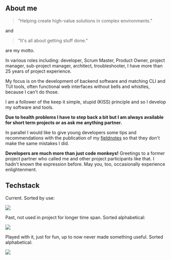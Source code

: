 ## About me

> "Helping create high-value solutions in complex environments."

and

> "It's all about getting stuff done."

are my motto.

In various roles including: developer, Scrum Master, Product Owner, project manager, sub-project manager, architect, troubleshooter, I have more than 25 years of project experience.

My focus is on the development of backend software and matching CLI and TUI tools, often functional web interfaces without bells and whistles, because I can't do those.

I am a follower of the keep it simple, stupid (KISS) principle and so I develop my software and tools.

__Due to health problems I have to step back a bit but I am always available for short term projects or as ask me anything partner.__

In parallel I would like to give young developers some tips and recommendations with the publication of my [fieldnotes](https://github.com/vbd/Fieldnotes) so that they don't make the same mistakes I did.

__Developers are much more than just code monkeys!__ Greetings to a former project partner who called me and other project participants like that. I hadn't known the expression before. May you, too, occasionally experience enlightenment.
 

## Techstack

Current. Sorted by use: 
<p>
  <a href="https://skillicons.dev">
    <img src="https://skillicons.dev/icons?i=vim,go,python,md,php,mysql,git,github,sqlite,regex,docker,fastapi,selenium,bots,stackoverflow,vscode,mastodon&perline=12" />
  </a>
</p> 

Past, not used in project for longer time span. Sorted alphabetical:
<p>
  <a href="https://skillicons.dev">
    <img src="https://skillicons.dev/icons?i=angular,bootstrap,c,cpp,cs,dotnet,electron,js,jquery,latex,linux,perl,pytorch,r,rabbitmq,visualstudio,wordpress&perline=12" />
  </a>
</p> 

Played with it, just for fun, up to now never made something useful. Sorted alphabetical:
<p>
  <a href="https://skillicons.dev">
    <img src="https://skillicons.dev/icons?i=clojure,coffeescript,godot,haxe,lua,nim,rust,twitter,wasm&perline=12" />
  </a>
</p>  


<!--
[![GitHub Streak](https://github-readme-streak-stats.herokuapp.com?user=vbd&theme=dark&hide_border=true&date_format=%5BY%20%5DM%20j&mode=weekly)](https://git.io/streak-stats)

[![Anurag's GitHub stats-Dark](https://github-readme-stats.vercel.app/api?username=vbd&show_icons=true&theme=dark#gh-dark-mode-only)
-->


<!--
**vbd/vbd** is a ✨ _special_ ✨ repository because its `README.md` (this file) appears on your GitHub profile.

Here are some ideas to get you started:

- 🔭 I’m currently working on ...
- 🌱 I’m currently learning ...
- 👯 I’m looking to collaborate on ...
- 🤔 I’m looking for help with ...
- 💬 Ask me about ...
- 📫 How to reach me: ...
- 😄 Pronouns: ...
- ⚡ Fun fact: ...
-->
